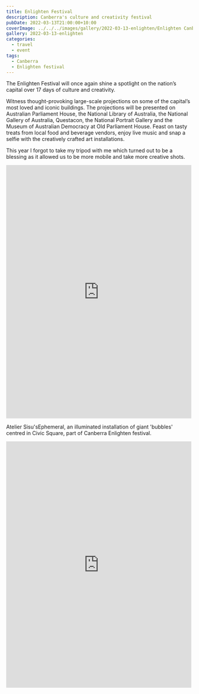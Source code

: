 ```yaml
---
title: Enlighten Festival
description: Canberra's culture and creativity festival
pubDate: 2022-03-13T21:00:00+10:00
coverImage: ../../../images/gallery/2022-03-13-enlighten/Enlighten Canberra.jpeg
gallery: 2022-03-13-enlighten
categories:
  - travel
  - event
tags:
  - Canberra
  - Enlighten festival
---
```


The Enlighten Festival will once again shine a spotlight on the nation’s capital over 17 days of culture and creativity.

Witness thought-provoking large-scale projections on some of the capital’s most loved and iconic buildings. The projections will be presented on Australian Parliament House, the National Library of Australia, the National Gallery of Australia, Questacon, the National Portrait Gallery and the Museum of Australian Democracy at Old Parliament House. Feast on tasty treats from local food and beverage vendors, enjoy live music and snap a selfie with the creatively crafted art installations.

This year I forgot to take my tripod with me which turned out to be a blessing as it allowed us to be more mobile and take more creative shots.

<iframe src="https://www.facebook.com/plugins/post.php?href=https%3A%2F%2Fwww.facebook.com%2Fchris1.tham%2Fposts%2Fpfbid0sjg9w6zqvTABXKXGY57d2eEz2A1JDnZXmLkRdkCBHskTFvkMRCGKLtLnWyVHmhYzl&show_text=true&width=500" width="500" height="684" style="border:none;overflow:hidden" scrolling="no" frameborder="0" allowfullscreen="true" allow="autoplay; clipboard-write; encrypted-media; picture-in-picture; web-share"></iframe>

Atelier Sisu'sEphemeral, an illuminated installation of giant 'bubbles' centred in Civic Square, part of Canberra Enlighten festival.

<iframe src="https://www.facebook.com/plugins/post.php?href=https%3A%2F%2Fwww.facebook.com%2Fchris1.tham%2Fposts%2Fpfbid0ocwd859WW9reXQjPCweUcoVH6ho1rtnx23ci7ogkqGep22ouEQL8HgAfjmdYjCbnl&show_text=true&width=500" width="500" height="665" style="border:none;overflow:hidden" scrolling="no" frameborder="0" allowfullscreen="true" allow="autoplay; clipboard-write; encrypted-media; picture-in-picture; web-share"></iframe>
